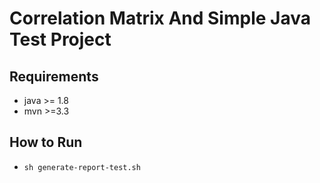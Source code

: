 # Correlation Matrix And Simple Java Test Project 

## Requirements
* java >= 1.8
* mvn >=3.3

## How to Run
* `sh generate-report-test.sh`